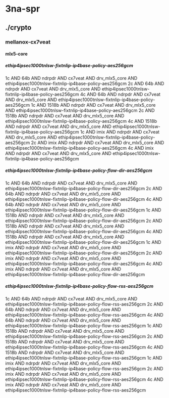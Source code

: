# 3na-spr
## ./crypto
### mellanox-cx7veat
#### mlx5-core
##### ethip4ipsec1000tnlsw-fixtnlip-ip4base-policy-aes256gcm
1c AND 64b AND ndrpdr AND cx7veat AND drv_mlx5_core AND ethip4ipsec1000tnlsw-fixtnlip-ip4base-policy-aes256gcm
2c AND 64b AND ndrpdr AND cx7veat AND drv_mlx5_core AND ethip4ipsec1000tnlsw-fixtnlip-ip4base-policy-aes256gcm
4c AND 64b AND ndrpdr AND cx7veat AND drv_mlx5_core AND ethip4ipsec1000tnlsw-fixtnlip-ip4base-policy-aes256gcm
1c AND 1518b AND ndrpdr AND cx7veat AND drv_mlx5_core AND ethip4ipsec1000tnlsw-fixtnlip-ip4base-policy-aes256gcm
2c AND 1518b AND ndrpdr AND cx7veat AND drv_mlx5_core AND ethip4ipsec1000tnlsw-fixtnlip-ip4base-policy-aes256gcm
4c AND 1518b AND ndrpdr AND cx7veat AND drv_mlx5_core AND ethip4ipsec1000tnlsw-fixtnlip-ip4base-policy-aes256gcm
1c AND imix AND ndrpdr AND cx7veat AND drv_mlx5_core AND ethip4ipsec1000tnlsw-fixtnlip-ip4base-policy-aes256gcm
2c AND imix AND ndrpdr AND cx7veat AND drv_mlx5_core AND ethip4ipsec1000tnlsw-fixtnlip-ip4base-policy-aes256gcm
4c AND imix AND ndrpdr AND cx7veat AND drv_mlx5_core AND ethip4ipsec1000tnlsw-fixtnlip-ip4base-policy-aes256gcm
##### ethip4ipsec1000tnlsw-fixtnlip-ip4base-policy-flow-dir-aes256gcm
1c AND 64b AND ndrpdr AND cx7veat AND drv_mlx5_core AND ethip4ipsec1000tnlsw-fixtnlip-ip4base-policy-flow-dir-aes256gcm
2c AND 64b AND ndrpdr AND cx7veat AND drv_mlx5_core AND ethip4ipsec1000tnlsw-fixtnlip-ip4base-policy-flow-dir-aes256gcm
4c AND 64b AND ndrpdr AND cx7veat AND drv_mlx5_core AND ethip4ipsec1000tnlsw-fixtnlip-ip4base-policy-flow-dir-aes256gcm
1c AND 1518b AND ndrpdr AND cx7veat AND drv_mlx5_core AND ethip4ipsec1000tnlsw-fixtnlip-ip4base-policy-flow-dir-aes256gcm
2c AND 1518b AND ndrpdr AND cx7veat AND drv_mlx5_core AND ethip4ipsec1000tnlsw-fixtnlip-ip4base-policy-flow-dir-aes256gcm
4c AND 1518b AND ndrpdr AND cx7veat AND drv_mlx5_core AND ethip4ipsec1000tnlsw-fixtnlip-ip4base-policy-flow-dir-aes256gcm
1c AND imix AND ndrpdr AND cx7veat AND drv_mlx5_core AND ethip4ipsec1000tnlsw-fixtnlip-ip4base-policy-flow-dir-aes256gcm
2c AND imix AND ndrpdr AND cx7veat AND drv_mlx5_core AND ethip4ipsec1000tnlsw-fixtnlip-ip4base-policy-flow-dir-aes256gcm
4c AND imix AND ndrpdr AND cx7veat AND drv_mlx5_core AND ethip4ipsec1000tnlsw-fixtnlip-ip4base-policy-flow-dir-aes256gcm
##### ethip4ipsec1000tnlsw-fixtnlip-ip4base-policy-flow-rss-aes256gcm
1c AND 64b AND ndrpdr AND cx7veat AND drv_mlx5_core AND ethip4ipsec1000tnlsw-fixtnlip-ip4base-policy-flow-rss-aes256gcm
2c AND 64b AND ndrpdr AND cx7veat AND drv_mlx5_core AND ethip4ipsec1000tnlsw-fixtnlip-ip4base-policy-flow-rss-aes256gcm
4c AND 64b AND ndrpdr AND cx7veat AND drv_mlx5_core AND ethip4ipsec1000tnlsw-fixtnlip-ip4base-policy-flow-rss-aes256gcm
1c AND 1518b AND ndrpdr AND cx7veat AND drv_mlx5_core AND ethip4ipsec1000tnlsw-fixtnlip-ip4base-policy-flow-rss-aes256gcm
2c AND 1518b AND ndrpdr AND cx7veat AND drv_mlx5_core AND ethip4ipsec1000tnlsw-fixtnlip-ip4base-policy-flow-rss-aes256gcm
4c AND 1518b AND ndrpdr AND cx7veat AND drv_mlx5_core AND ethip4ipsec1000tnlsw-fixtnlip-ip4base-policy-flow-rss-aes256gcm
1c AND imix AND ndrpdr AND cx7veat AND drv_mlx5_core AND ethip4ipsec1000tnlsw-fixtnlip-ip4base-policy-flow-rss-aes256gcm
2c AND imix AND ndrpdr AND cx7veat AND drv_mlx5_core AND ethip4ipsec1000tnlsw-fixtnlip-ip4base-policy-flow-rss-aes256gcm
4c AND imix AND ndrpdr AND cx7veat AND drv_mlx5_core AND ethip4ipsec1000tnlsw-fixtnlip-ip4base-policy-flow-rss-aes256gcm